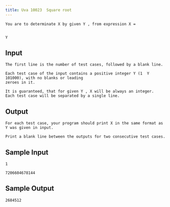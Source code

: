 ```yaml
---
title: Uva 10023  Square root
---
```



```
You are to determinate X by given Y , from expression X =


Y
```

## Input

```
The first line is the number of test cases, followed by a blank line.

Each test case of the input contains a positive integer Y (1  Y  101000), with no blanks or leading
zeroes in it.

It is guaranteed, that for given Y , X will be always an integer.
Each test case will be separated by a single line.

```

## Output

```
For each test case, your program should print X in the same format as Y was given in input.

Print a blank line between the outputs for two consecutive test cases.

```

## Sample Input

```
1

7206604678144

```

## Sample Output

```
2684512
```
